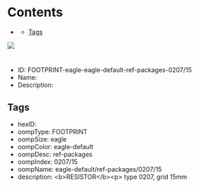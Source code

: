 



Contents
========

* [](#)
	* [Tags](#tags)
  
![][im]
# 

- ID: FOOTPRINT-eagle-eagle-default-ref-packages-0207/15
- Name: 
- Description: 

## Tags

- hexID: 
- oompType: FOOTPRINT
- oompSize: eagle
- oompColor: eagle-default
- oompDesc: ref-packages
- oompIndex: 0207/15
- oompName: eagle-default/ref-packages/0207/15
- description: &lt;b&gt;RESISTOR&lt;/b&gt;&lt;p&gt;&#xD;
type 0207, grid 15mm



[im]: image.png
